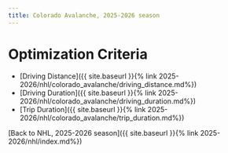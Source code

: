 ```yaml
---
title: Colorado Avalanche, 2025-2026 season
---
```


# Optimization Criteria
- [Driving Distance]({{ site.baseurl }}{% link 2025-2026/nhl/colorado_avalanche/driving_distance.md%})
- [Driving Duration]({{ site.baseurl }}{% link 2025-2026/nhl/colorado_avalanche/driving_duration.md%})
- [Trip Duration]({{ site.baseurl }}{% link 2025-2026/nhl/colorado_avalanche/trip_duration.md%})

[Back to NHL, 2025-2026 season]({{ site.baseurl }}{% link 2025-2026/nhl/index.md%})
